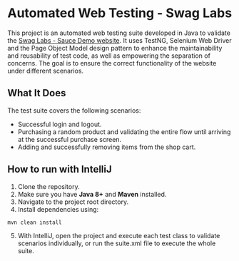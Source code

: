 # Automated Web Testing - Swag Labs

This project is an automated web testing suite developed in Java to validate the [Swag Labs - Sauce Demo website](https://www.saucedemo.com/). It uses TestNG, Selenium Web Driver and the Page Object Model design pattern to enhance the maintainability and reusability of test code, as well as empowering the separation of concerns. The goal is to ensure the correct functionality of the website under different scenarios.

## What It Does

The test suite covers the following scenarios:
- Successful login and logout.
- Purchasing a random product and validating the entire flow until arriving at the successful purchase screen.
- Adding and successfully removing items from the shop cart.

## How to run with IntelliJ

1. Clone the repository.
2. Make sure you have **Java 8+** and **Maven** installed.
3. Navigate to the project root directory.
4. Install dependencies using:
```bash
mvn clean install
```
5. With IntelliJ, open the project and execute each test class to validate scenarios individually, or run the suite.xml file to execute the whole suite.